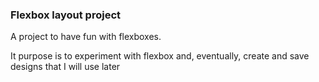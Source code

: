 ### Flexbox layout project

A project to have fun with flexboxes.

It purpose is to experiment with flexbox and, eventually, create and save designs that I will use later